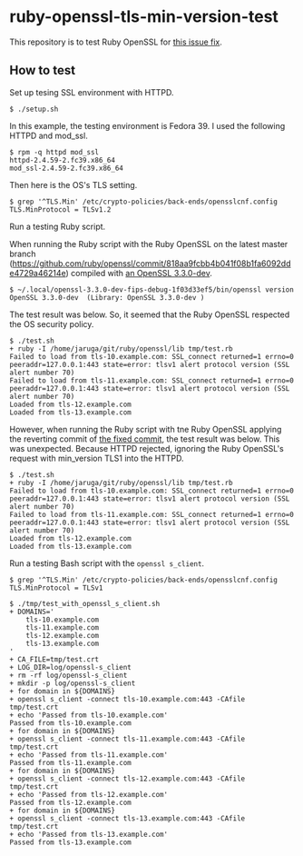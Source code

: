 # ruby-openssl-tls-min-version-test

This repository is to test Ruby OpenSSL for [this issue fix](https://github.com/ruby/openssl/pull/710).

## How to test

Set up tesing SSL environment with HTTPD.

```
$ ./setup.sh
```

In this example, the testing environment is Fedora 39. I used the following HTTPD and mod_ssl.

```
$ rpm -q httpd mod_ssl
httpd-2.4.59-2.fc39.x86_64
mod_ssl-2.4.59-2.fc39.x86_64
```

Then here is the OS's TLS setting.

```
$ grep '^TLS.Min' /etc/crypto-policies/back-ends/opensslcnf.config
TLS.MinProtocol = TLSv1.2
```

Run a testing Ruby script.

When running the Ruby script with the Ruby OpenSSL on the latest master branch (https://github.com/ruby/openssl/commit/818aa9fcbb4b041f08b1fa6092dde4729a46214e) compiled with [an OpenSSL 3.3.0-dev](https://github.com/openssl/openssl/commit/1f03d33ef5b1a6657257f983bfba02a7469d846f).

```
$ ~/.local/openssl-3.3.0-dev-fips-debug-1f03d33ef5/bin/openssl version
OpenSSL 3.3.0-dev  (Library: OpenSSL 3.3.0-dev )
```

The test result was below. So, it seemed that the Ruby OpenSSL respected the OS security policy.

```
$ ./test.sh
+ ruby -I /home/jaruga/git/ruby/openssl/lib tmp/test.rb
Failed to load from tls-10.example.com: SSL_connect returned=1 errno=0 peeraddr=127.0.0.1:443 state=error: tlsv1 alert protocol version (SSL alert number 70)
Failed to load from tls-11.example.com: SSL_connect returned=1 errno=0 peeraddr=127.0.0.1:443 state=error: tlsv1 alert protocol version (SSL alert number 70)
Loaded from tls-12.example.com
Loaded from tls-13.example.com
```

However, when running the Ruby script with tne Ruby OpenSSL applying the reverting commit of [the fixed commit](https://github.com/ruby/openssl/commit/ae215a47ae1a6527bb7b8566e5bcc9430652462f), the test result was below. This was unexpected. Because HTTPD rejected, ignoring the Ruby OpenSSL's request with min_version TLS1 into the HTTPD.

```
$ ./test.sh
+ ruby -I /home/jaruga/git/ruby/openssl/lib tmp/test.rb
Failed to load from tls-10.example.com: SSL_connect returned=1 errno=0 peeraddr=127.0.0.1:443 state=error: tlsv1 alert protocol version (SSL alert number 70)
Failed to load from tls-11.example.com: SSL_connect returned=1 errno=0 peeraddr=127.0.0.1:443 state=error: tlsv1 alert protocol version (SSL alert number 70)
Loaded from tls-12.example.com
Loaded from tls-13.example.com
```

Run a testing Bash script with the `openssl s_client`.

```
$ grep '^TLS.Min' /etc/crypto-policies/back-ends/opensslcnf.config
TLS.MinProtocol = TLSv1

$ ./tmp/test_with_openssl_s_client.sh
+ DOMAINS='
    tls-10.example.com
    tls-11.example.com
    tls-12.example.com
    tls-13.example.com
'
+ CA_FILE=tmp/test.crt
+ LOG_DIR=log/openssl-s_client
+ rm -rf log/openssl-s_client
+ mkdir -p log/openssl-s_client
+ for domain in ${DOMAINS}
+ openssl s_client -connect tls-10.example.com:443 -CAfile tmp/test.crt
+ echo 'Passed from tls-10.example.com'
Passed from tls-10.example.com
+ for domain in ${DOMAINS}
+ openssl s_client -connect tls-11.example.com:443 -CAfile tmp/test.crt
+ echo 'Passed from tls-11.example.com'
Passed from tls-11.example.com
+ for domain in ${DOMAINS}
+ openssl s_client -connect tls-12.example.com:443 -CAfile tmp/test.crt
+ echo 'Passed from tls-12.example.com'
Passed from tls-12.example.com
+ for domain in ${DOMAINS}
+ openssl s_client -connect tls-13.example.com:443 -CAfile tmp/test.crt
+ echo 'Passed from tls-13.example.com'
Passed from tls-13.example.com
```
